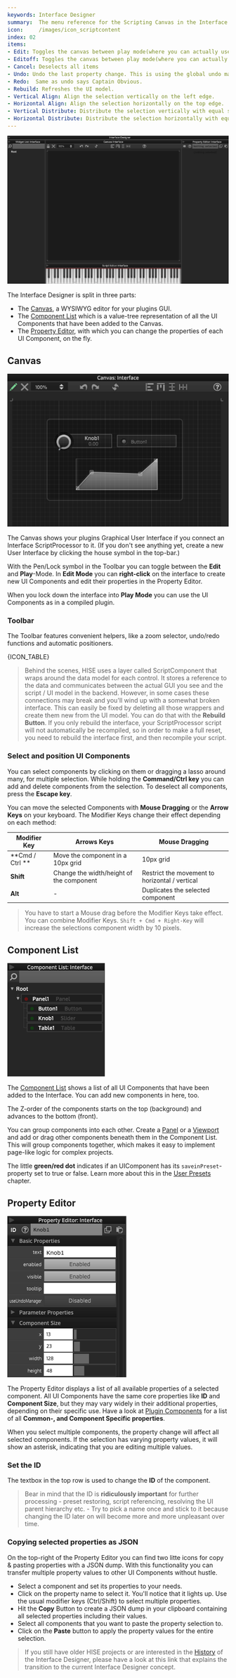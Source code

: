 ```yaml
---
keywords: Interface Designer
summary:  The menu reference for the Scripting Canvas in the Interface Editor
icon:     /images/icon_scriptcontent
index: 02
items:	
- Edit: Toggles the canvas between play mode(where you can actually use the Components) and edit mode where you can edit them and drag them around.
- Editoff: Toggles the canvas between play mode(where you can actually use the Components) and edit mode where you can edit them and drag them around.
- Cancel: Deselects all items
- Undo: Undo the last property change. This is using the global undo manager, so it also undoes drag operations in the Component List or property changes in the Property Editor. 
- Redo:  Same as undo says Captain Obvious. 
- Rebuild: Refreshes the UI model. 
- Vertical Align: Align the selection vertically on the left edge. 
- Horizontal Align: Align the selection horizontally on the top edge. 
- Vertical Distribute: Distribute the selection vertically with equal space. 
- Horizontal Distribute: Distribute the selection horizontally with equal space. 
---
```


![interfacedesigner](images/custom/interface-designer.png)

The Interface Designer is split in three parts:

- The [Canvas](/working-with-hise/workspaces/scripting-workspace/canvas#canvas), a WYSIWYG editor for your plugins GUI. 
- The [Component List](/working-with-hise/workspaces/scripting-workspace/canvas#component-list) which is a value-tree representation of all the UI Components that have been added to the Canvas.
- The [Property Editor](/working-with-hise/workspaces/scripting-workspace/canvas#property-editor), with which you can change the properties of each UI Component, on the fly.

## Canvas

![canvas](images/custom/canvas.png)


The Canvas shows your plugins Graphical User Interface if you connect an Interface ScriptProcessor to it. (If you don't see anything yet, create a new User Interface by clicking the house symbol in the top-bar.)

With the Pen/Lock symbol in the Toolbar you can toggle between the **Edit** and **Play**-Mode. In **Edit Mode** you can **right-click** on the interface to create new UI Components and edit their properties in the Property Editor.

When you lock down the interface into **Play Mode** you can use the UI Components as in a compiled plugin.


### Toolbar

The Toolbar features convenient helpers, like a zoom selector, undo/redo functions and automatic positioners.

{ICON_TABLE}

> Behind the scenes, HISE uses a layer called ScriptComponent that wraps around the data model for each control. It stores a reference to the data and communicates between the actual GUI you see and the script / UI model in the backend. However, in some cases these connections may break and you'll wind up with a somewhat broken interface. This can easily be fixed by deleting all those wrappers and create them new from the UI model. You can do that with the **Rebuild Button**. If you only rebuild the interface, your ScriptProcessor script will not automatically be recompiled, so in order to make a full reset, you need to rebuild the interface first, and then recompile your script.

### Select and position UI Components

You can select components by clicking on them or dragging a lasso around many, for multiple selection. While holding the **Command/Ctrl key** you can add and delete components from the selection. To deselect all components, press the **Escape key**.

You can move the selected Components with **Mouse Dragging** or the **Arrow Keys** on your keyboard. The Modifier Keys change their effect depending on each method: 



| Modifier Key | Arrows Keys | Mouse Dragging |
| --------- | -------------- | ---------------- |
| **Cmd / Ctrl ** | Move the component in a 10px grid |  10px grid |
| **Shift** | Change the width/height of the component | Restrict the movement to horizontal / vertical|
| **Alt** | - | Duplicates the selected component  |
> You have to start a Mouse drag before the Modifier Keys take effect.
> You can combine Modifier Keys. `Shift + Cmd + Right-Key` will increase the selections component width by 10 pixels.

## Component List

![component-list](images/custom/component-list.png)

The [Component List](/ui-components/floating-tiles/hise/scriptcomponentlist) shows a list of all UI Components that have been added to the Interface. You can add new components in here, too.

The Z-order of the components starts on the top (background) and advances to the bottom (front).

You can group components into each other. Create a [Panel](/ui-components/plugin-components/panel) or a [Viewport](/ui-components/plugin-components/viewport) and add or drag other components beneath them in the Component List. This will group components together, which makes it easy to implement page-like logic for complex projects.

The little **green/red dot** indicates if an UIComponent has its `saveinPreset`-property set to true or false. Learn more about this in the [User Presets](/glossary/user-presets) chapter.  


## Property Editor
![property-editor](images/custom/property-editor.png)

The Property Editor displays a list of all available properties of a selected component. All UI Components have the same core properties like **ID** and **Component Size**, but they may vary widely in their additional properties, depending on their specific use. Have a look at [Plugin Components](/ui-components/plugin-components) for a list of all **Common-, and Component Specific properties**. 

When you select multiple components, the property change will affect all selected components. If the selection has varying property values, it will show an asterisk, indicating that you are editing multiple values.

### Set the ID

The textbox in the top row is used to change the **ID** of the component.
> Bear in mind that the ID is **ridiculously important** for further processing - preset restoring, script referencing, resolving the UI parent hierarchy etc. - Try to pick a name once and stick to it because changing the ID later on will become more and more unpleasant over time.


### Copying selected properties as JSON

On the top-right of the Property Editor you can find two litte icons for copy & pasting properties with a JSON dump. With this functionality you can transfer multiple property values to other UI Components without hustle.   

- Select a component and set its properties to your needs.
- Click on the property name to select it. You'll notice that it lights up. Use the usual modifier keys (Ctrl/Shift) to select multiple properties.
- Hit the **Copy** Button to create a JSON dump in your clipboard containing all selected properties including their values. 
- Select all components that you want to paste the property selection to.
- Click on the **Paste** button to apply the property values for the entire selection.

> If you still have older HISE projects or are interested in the [History](https://github.com/christophhart/hise_documentation/blob/master/NewInterfaceDesigner.md) of the Interface Designer, please have a look at this link that explains the transition to the current Interface Designer concept. 